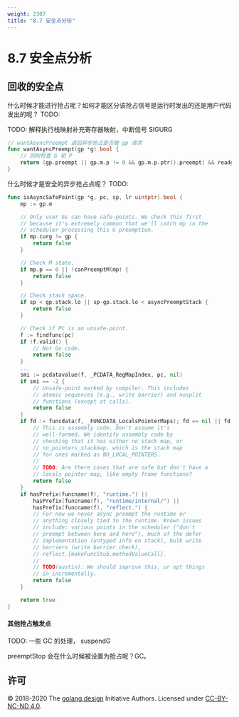 ```yaml
---
weight: 2307
title: "8.7 安全点分析"
---
```


# 8.7 安全点分析



<!-- + enlistWorker
+ gcStart: gcbgmarkworker
+ gcStart: marktermination -->

## 回收的安全点

什么时候才能进行抢占呢？如何才能区分该抢占信号是运行时发出的还是用户代码发出的呢？
TODO:
<!-- 例如 GC 标记阶段的存活指针， -->

TODO: 解释执行栈映射补充寄存器映射，中断信号 SIGURG

```go
// wantAsyncPreempt 返回异步抢占是否被 gp 请求
func wantAsyncPreempt(gp *g) bool {
	// 同时检查 G 和 P
	return (gp.preempt || gp.m.p != 0 && gp.m.p.ptr().preempt) && readgstatus(gp)&^_Gscan == _Grunning
}
```

什么时候才是安全的异步抢占点呢？
TODO:

```go
func isAsyncSafePoint(gp *g, pc, sp, lr uintptr) bool {
	mp := gp.m

	// Only user Gs can have safe-points. We check this first
	// because it's extremely common that we'll catch mp in the
	// scheduler processing this G preemption.
	if mp.curg != gp {
		return false
	}

	// Check M state.
	if mp.p == 0 || !canPreemptM(mp) {
		return false
	}

	// Check stack space.
	if sp < gp.stack.lo || sp-gp.stack.lo < asyncPreemptStack {
		return false
	}

	// Check if PC is an unsafe-point.
	f := findfunc(pc)
	if !f.valid() {
		// Not Go code.
		return false
	}
	...
	smi := pcdatavalue(f, _PCDATA_RegMapIndex, pc, nil)
	if smi == -2 {
		// Unsafe-point marked by compiler. This includes
		// atomic sequences (e.g., write barrier) and nosplit
		// functions (except at calls).
		return false
	}
	if fd := funcdata(f, _FUNCDATA_LocalsPointerMaps); fd == nil || fd == unsafe.Pointer(&no_pointers_stackmap) {
		// This is assembly code. Don't assume it's
		// well-formed. We identify assembly code by
		// checking that it has either no stack map, or
		// no_pointers_stackmap, which is the stack map
		// for ones marked as NO_LOCAL_POINTERS.
		//
		// TODO: Are there cases that are safe but don't have a
		// locals pointer map, like empty frame functions?
		return false
	}
	if hasPrefix(funcname(f), "runtime.") ||
		hasPrefix(funcname(f), "runtime/internal/") ||
		hasPrefix(funcname(f), "reflect.") {
		// For now we never async preempt the runtime or
		// anything closely tied to the runtime. Known issues
		// include: various points in the scheduler ("don't
		// preempt between here and here"), much of the defer
		// implementation (untyped info on stack), bulk write
		// barriers (write barrier check),
		// reflect.{makeFuncStub,methodValueCall}.
		//
		// TODO(austin): We should improve this, or opt things
		// in incrementally.
		return false
	}

	return true
}
```

#### 其他抢占触发点

TODO: 一些 GC 的处理， suspendG

preemptStop 会在什么时候被设置为抢占呢？GC。

## 许可

&copy; 2018-2020 The [golang.design](https://golang.design) Initiative Authors. Licensed under [CC-BY-NC-ND 4.0](https://creativecommons.org/licenses/by-nc-nd/4.0/).
